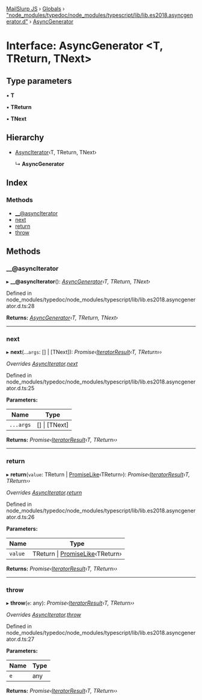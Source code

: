 [MailSlurp JS](../README.md) › [Globals](../globals.md) › ["node_modules/typedoc/node_modules/typescript/lib/lib.es2018.asyncgenerator.d"](../modules/_node_modules_typedoc_node_modules_typescript_lib_lib_es2018_asyncgenerator_d_.md) › [AsyncGenerator](_node_modules_typedoc_node_modules_typescript_lib_lib_es2018_asyncgenerator_d_.asyncgenerator.md)

# Interface: AsyncGenerator <**T, TReturn, TNext**>

## Type parameters

▪ **T**

▪ **TReturn**

▪ **TNext**

## Hierarchy

* [AsyncIterator](_node_modules_typedoc_node_modules_typescript_lib_lib_es2018_asynciterable_d_.asynciterator.md)‹T, TReturn, TNext›

  ↳ **AsyncGenerator**

## Index

### Methods

* [__@asyncIterator](_node_modules_typedoc_node_modules_typescript_lib_lib_es2018_asyncgenerator_d_.asyncgenerator.md#__@asynciterator)
* [next](_node_modules_typedoc_node_modules_typescript_lib_lib_es2018_asyncgenerator_d_.asyncgenerator.md#next)
* [return](_node_modules_typedoc_node_modules_typescript_lib_lib_es2018_asyncgenerator_d_.asyncgenerator.md#return)
* [throw](_node_modules_typedoc_node_modules_typescript_lib_lib_es2018_asyncgenerator_d_.asyncgenerator.md#throw)

## Methods

###  __@asyncIterator

▸ **__@asyncIterator**(): *[AsyncGenerator](_node_modules_typedoc_node_modules_typescript_lib_lib_es2018_asyncgenerator_d_.asyncgenerator.md)‹T, TReturn, TNext›*

Defined in node_modules/typedoc/node_modules/typescript/lib/lib.es2018.asyncgenerator.d.ts:28

**Returns:** *[AsyncGenerator](_node_modules_typedoc_node_modules_typescript_lib_lib_es2018_asyncgenerator_d_.asyncgenerator.md)‹T, TReturn, TNext›*

___

###  next

▸ **next**(...`args`: [] | [TNext]): *Promise‹[IteratorResult](../modules/_node_modules_typedoc_node_modules_typescript_lib_lib_es2015_iterable_d_.md#iteratorresult)‹T, TReturn››*

*Overrides [AsyncIterator](_node_modules_typedoc_node_modules_typescript_lib_lib_es2018_asynciterable_d_.asynciterator.md).[next](_node_modules_typedoc_node_modules_typescript_lib_lib_es2018_asynciterable_d_.asynciterator.md#next)*

Defined in node_modules/typedoc/node_modules/typescript/lib/lib.es2018.asyncgenerator.d.ts:25

**Parameters:**

Name | Type |
------ | ------ |
`...args` | [] &#124; [TNext] |

**Returns:** *Promise‹[IteratorResult](../modules/_node_modules_typedoc_node_modules_typescript_lib_lib_es2015_iterable_d_.md#iteratorresult)‹T, TReturn››*

___

###  return

▸ **return**(`value`: TReturn | [PromiseLike](_node_modules_typedoc_node_modules_typescript_lib_lib_es5_d_.promiselike.md)‹TReturn›): *Promise‹[IteratorResult](../modules/_node_modules_typedoc_node_modules_typescript_lib_lib_es2015_iterable_d_.md#iteratorresult)‹T, TReturn››*

*Overrides [AsyncIterator](_node_modules_typedoc_node_modules_typescript_lib_lib_es2018_asynciterable_d_.asynciterator.md).[return](_node_modules_typedoc_node_modules_typescript_lib_lib_es2018_asynciterable_d_.asynciterator.md#optional-return)*

Defined in node_modules/typedoc/node_modules/typescript/lib/lib.es2018.asyncgenerator.d.ts:26

**Parameters:**

Name | Type |
------ | ------ |
`value` | TReturn &#124; [PromiseLike](_node_modules_typedoc_node_modules_typescript_lib_lib_es5_d_.promiselike.md)‹TReturn› |

**Returns:** *Promise‹[IteratorResult](../modules/_node_modules_typedoc_node_modules_typescript_lib_lib_es2015_iterable_d_.md#iteratorresult)‹T, TReturn››*

___

###  throw

▸ **throw**(`e`: any): *Promise‹[IteratorResult](../modules/_node_modules_typedoc_node_modules_typescript_lib_lib_es2015_iterable_d_.md#iteratorresult)‹T, TReturn››*

*Overrides [AsyncIterator](_node_modules_typedoc_node_modules_typescript_lib_lib_es2018_asynciterable_d_.asynciterator.md).[throw](_node_modules_typedoc_node_modules_typescript_lib_lib_es2018_asynciterable_d_.asynciterator.md#optional-throw)*

Defined in node_modules/typedoc/node_modules/typescript/lib/lib.es2018.asyncgenerator.d.ts:27

**Parameters:**

Name | Type |
------ | ------ |
`e` | any |

**Returns:** *Promise‹[IteratorResult](../modules/_node_modules_typedoc_node_modules_typescript_lib_lib_es2015_iterable_d_.md#iteratorresult)‹T, TReturn››*
